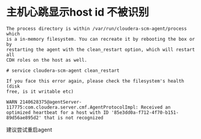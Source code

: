 # 主机心跳显示host id 不被识别
```
The process directory is within /var/run/cloudera-scm-agent/process which
is a in-memory filesystem. You can recreate it by rebooting the box or by
restarting the agent with the clean_restart option, which will restart all
CDH roles on the host as well.

# service cloudera-scm-agent clean_restart

If you face this error again, please check the filesystem's health (disk
free, is it writable etc)
```

`WARN 2140628375@agentServer-117775:com.cloudera.server.cmf.AgentProtocolImpl: Received an optimized heartbeat for a host with ID '85e3dd0a-f712-4f70-b151-89d56ae895d2' that is not recognized`


建议尝试重启agent